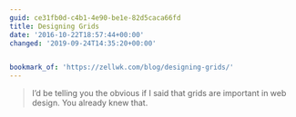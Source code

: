 ```yaml
---
guid: ce31fb0d-c4b1-4e90-be1e-82d5caca66fd
title: Designing Grids
date: '2016-10-22T18:57:44+00:00'
changed: '2019-09-24T14:35:20+00:00'


bookmark_of: 'https://zellwk.com/blog/designing-grids/'
---
```



<blockquote>I’d be telling you the obvious if I said that grids are important in web design. You already knew that. </blockquote>
